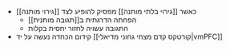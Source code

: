 - כאשר [[גירוי בלתי מותנה]] מפסיק להופיע לצד [[גירוי מותנה]]
	- הפחתה הדרגתית ב[[תגובה מותנית]]
	- התגובה עשויה לחזור יחסית בקלות
- קידום הכחדה נעשה על יד [[קורטקס קדם מצחי גחוני מדיאלי|vmPFC]]
